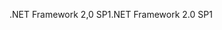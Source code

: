 <span data-ttu-id="6073c-101">.NET Framework 2,0 SP1</span><span class="sxs-lookup"><span data-stu-id="6073c-101">.NET Framework 2.0 SP1</span></span>